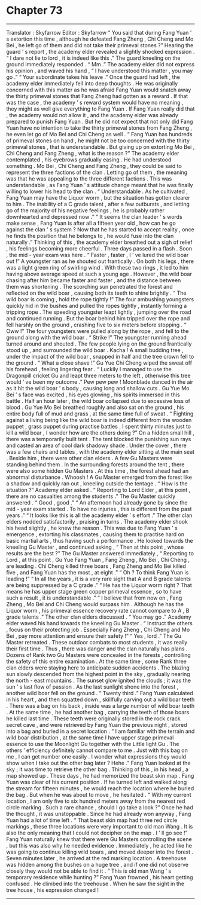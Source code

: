 
# Chapter 73


---

Translator : Skyfarrow Editor : Skyfarrow
“ You said that during Fang Yuan ’ s extortion this time , although he defeated Fang Zheng , Chi Cheng and Mo Bei , he left go of them and did not take their primeval stones ?” Hearing the guard ’ s report , the academy elder revealed a slightly shocked expression .
“ I dare not lie to lord , it is indeed like this .” The guard kneeling on the ground immediately responded .
“ Mm .” The academy elder did not express his opinion , and waved his hand , “ I have understood this matter , you may go .”
“ Your subordinate takes his leave .”
Once the guard had left , the academy elder immediately fell into deep thoughts .
He was originally concerned with this matter as he was afraid Fang Yuan would snatch away the thirty primeval stones that Fang Zheng had gotten as a reward . If that was the case , the academy ’ s reward system would have no meaning , they might as well give everything to Fang Yuan .
If Fang Yuan really did that , the academy would not allow it , and the academy elder was already prepared to punish Fang Yuan .
But he did not expect that not only did Fang Yuan have no intention to take the thirty primeval stones from Fang Zheng , he even let go of Mo Bei and Chi Cheng as well .
“ Fang Yuan has hundreds of primeval stones on hand , he might not be too concerned with the thirty primeval stones , that is understandable . But giving up on extorting Mo Bei , Chi Cheng and Fang Zheng , what is the reason ?”
The academy elder contemplated , his eyebrows gradually easing . He had understood something .
Mo Bei , Chi Cheng and Fang Zheng , they could be said to represent the three factions of the clan . Letting go of them , the meaning was that he was appealing to the three different factions . This was understandable , as Fang Yuan ’ s attitude change meant that he was finally willing to lower his head to the clan .
“ Understandable . As he cultivated , Fang Yuan may have the Liquor worm , but the situation has gotten clearer to him . The inability of a C grade talent , after a few outbursts , and letting go of the majority of his negative feelings , he is probably rather downhearted and depressed now .”
“ It seems the clan leader ’ s words make sense , Fang Yuan is after all a fifteen year old , how can he go against the clan ’ s system ? Now that he has started to accept reality , once he finds the position that he belongs to , he would fuse into the clan naturally .”
Thinking of this , the academy elder breathed out a sigh of relief , his feelings becoming more cheerful .
Three days passed in a flash . Soon , the mid - year exam was here .
“ Faster , faster , I ’ ve lured the wild boar out !” A youngster ran as he shouted out frantically .
On both his legs , there was a light green ring of swirling wind . With these two rings , it led to him having above average speed at such a young age .
However , the wild boar chasing after him became faster and faster , and the distance between them was shortening .
The scorching sun penetrated the forest and reflected on the wild boar , causing both its teeth to shine brightly .
“ The wild boar is coming , hold the rope tightly !” The four ambushing youngsters quickly hid in the bushes and pulled the ropes tightly , instantly forming a tripping rope .
The speeding youngster leapt lightly , jumping over the road and continued running .
But the boar behind him tripped over the rope and fell harshly on the ground , crashing five to six meters before stopping .
“ Oww !” The four youngsters were pulled along by the rope , and fell to the ground along with the wild boar .
“ Strike !” The youngster running ahead turned around and shouted .
The few people lying on the ground frantically stood up , and surrounded the wild boar .
Kacha !
A small budding tree , under the impact of the wild boar , snapped in half and the tree crown fell to the ground .
“ What a close shave !” Gu Yue Chi Cheng wiped the sweat off his forehead , feeling lingering fear . “ Luckily I managed to use the Dragonpill cricket Gu and leapt three meters to the left , otherwise this tree would ’ ve been my outcome .”
Pew pew pew !
Moonblade danced in the air as it hit the wild boar ’ s body , causing long and shallow cuts .
Gu Yue Mo Bei ’ s face was excited , his eyes glowing , his spirits immersed in this battle .
Half an hour later , the wild boar collapsed due to excessive loss of blood .
Gu Yue Mo Bei breathed roughly and also sat on the ground , his entire body full of mud and grass , at the same time full of sweat .
“ Fighting against a living being like the wild boar is indeed different from the wooden puppet , grass puppet during practise battles . I spent thirty minutes just to kill a wild boar , I wonder how are the others doing ?”
On a hidden small hill , there was a temporarily built tent . The tent blocked the punishing sun rays and casted an area of cool dark shadowy shade .
Under the cover , there was a few chairs and tables , with the academy elder sitting at the main seat . Beside him , there were other clan elders . A few Gu Masters were standing behind them .
In the surrounding forests around the tent , there were also some hidden Gu Masters .
At this time , the forest ahead had an abnormal disturbance .
Whoosh !
A Gu Master emerged from the forest like a shadow and quickly ran out , kneeling outside the tentage .
“ How is the situation ?” Academy elder asked .
“ Reporting to Lord Elder , at this point , there are no casualties among the students .” The Gu Master quickly answered .
“ Good , good .”
“ An afternoon had already gone by since the mid - year exam started . To have no injuries , this is different from the past years .”
“ It looks like this is all the academy elder ’ s effort .”
The other clan elders nodded satisfactorily , praising in turns .
The academy elder shook his head slightly , he knew the reason . This was due to Fang Yuan ’ s emergence , extorting his classmates , causing them to practise hard on basic martial arts , thus having such a performance .
He looked towards the kneeling Gu Master , and continued asking , “ Then at this point , whose results are the best ?”
The Gu Master answered immediately , “ Reporting to Lord , at this point , Gu Yue Fang Yuan , Fang Zheng , Mo Bei , Chi Cheng , are leading . Chi Cheng killed three boars , Fang Zheng and Mo Bei killed five , and Fang Yuan has the most , at eight .”
“ Oh ? To think Fang Yuan is leading !”
“ In all the years , it is a very rare sight that A and B grade talents are being suppressed by a C grade .”
“ He has the Liquor worm right ? That means he has upper stage green copper primeval essence , so to have such a result , it is understandable .”
“ I believe that from now on , Fang Zheng , Mo Bei and Chi Cheng would surpass him . Although he has the Liquor worm , his primeval essence recovery rate cannot compare to A , B grade talents .”
The other clan elders discussed .
“ You may go .” Academy elder waved his hand towards the kneeling Gu Master . “ Instruct the others , focus on their protecting job . Especially Fang Zheng , Chi Cheng and Mo Bei , pay more attention and ensure their safety !”
“ Yes , lord .” The Gu Master retreated .
These outdoor combats to most students , it was really their first time . Thus , there was danger and the clan naturally has plans . Dozens of Rank two Gu Masters were concealed in the forests , controlling the safety of this entire examination . At the same time , some Rank three clan elders were staying here to anticipate sudden accidents .
The blazing sun slowly descended from the highest point in the sky , gradually nearing the north - east mountains .
The sunset glow ignited the clouds ; it was the sun ’ s last flow of passion .
As the last sunlight shone into the forest , another wild boar fell on the ground .
“ Twenty third .” Fang Yuan calculated in his heart , and then squatted down , skillfully carving out a wild boar teeth .
There was a bag on his back , inside was a large number of wild boar teeth .
At the same time , he had another bag , carrying the teeth of those boars he killed last time . These teeth were originally stored in the rock crack secret cave , and were retrieved by Fang Yuan the previous night , stored into a bag and buried in a secret location .
“ I am familiar with the terrain and wild boar distribution , at the same time I have upper stage primeval essence to use the Moonlight Gu together with the Little light Gu . The others ’ efficiency definitely cannot compare to me . Just with this bag on me , I can get number one easily . I wonder what expressions they would show when I take out the other bag later ? Hehe .”
Fang Yuan looked at the sky ; it was time to retrieve the other bag .
Thinking of this , in his head , a map showed up .
These days , he had memorized the beast skin map . Fang Yuan was clear of his current position . If he turned left and walked along the stream for fifteen minutes , he would reach the location where he buried the bag .
But when he was about to move , he hesitated .
“ With my current location , I am only five to six hundred meters away from the nearest red circle marking . Such a rare chance , should I go take a look ?”
Once he had the thought , it was unstoppable .
Since he had already won anyway , Fang Yuan had a lot of time left .
“ That beast skin map had three red circle markings , these three locations were very important to old man Wang . It is also the only meaning that I could not decipher on the map . I ’ ll go see !”
Fang Yuan naturally knew that there were Gu Masters controlling the scene , but this was also why he needed evidence .
Immediately , he acted like he was going to continue killing wild boars , and moved deeper into the forest .
Seven minutes later , he arrived at the red marking location .
A treehouse was hidden among the bushes on a huge tree , and if one did not observe closely they would not be able to find it .
“ This is old man Wang ’ s temporary residence while hunting ?” Fang Yuan frowned , his heart getting confused .
He climbed into the treehouse .
When he saw the sight in the tree house , his expression changed !

---

